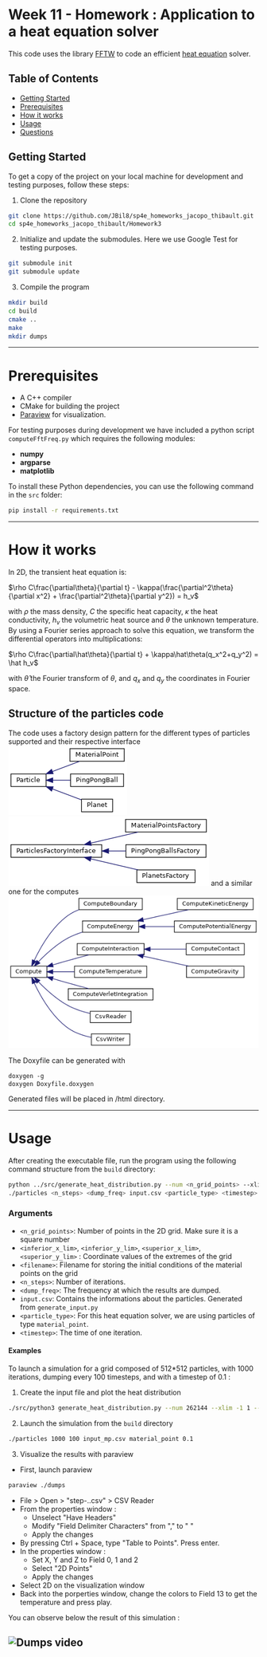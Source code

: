 # Week 11 - Homework : Application to a heat equation solver

This code uses the library [FFTW](http://fftw.org/) to code an efficient [heat equation](https://en.wikipedia.org/wiki/Heat_equation) solver.

## Table of Contents

- [Getting Started](#getting-started)
- [Prerequisites](#prerequisites)
- [How it works](#how-it-works)
- [Usage](#usage)
- [Questions](#questions)


## Getting Started

To get a copy of the project on your local machine for development and testing purposes, follow these steps:

1. Clone the repository

```bash
git clone https://github.com/JBil8/sp4e_homeworks_jacopo_thibault.git
cd sp4e_homeworks_jacopo_thibault/Homework3
```

2. Initialize and update the submodules. Here we use Google Test for testing purposes.

```bash
git submodule init
git submodule update
```

3. Compile the program

```bash
mkdir build
cd build
cmake ..
make
mkdir dumps
```
---

# Prerequisites

- A C++ compiler
- CMake for building the project
- [Paraview](https://www.paraview.org/download/) for visualization.

For testing purposes during development we have included a python script `computeFftFreq.py` which requires the following modules:
- **numpy**
- **argparse**
- **matplotlib**

To install these Python dependencies, you can use the following command in the `src` folder:

```bash
pip install -r requirements.txt
```

---

# How it works

In 2D, the transient heat equation is:

$\rho C\frac{\partial\theta}{\partial t} - \kappa(\frac{\partial^2\theta}{\partial x^2} + \frac{\partial^2\theta}{\partial y^2}) = h_v$

with $\rho$ the mass density, $C$ the specific heat capacity, $\kappa$ the heat conductivity, $h_v$ the volumetric heat source and $\theta$ the unknown temperature. By using a Fourier series approach to solve this equation, we transform the differential operators into multiplications:

$\rho C\frac{\partial\hat\theta}{\partial t} + \kappa\hat\theta(q_x^2+q_y^2) = \hat h_v$

with $\hat\theta$ the Fourier transform of $\theta$, and $q_x$ and $q_y$ the coordinates in Fourier space. 

## Structure of the particles code

The code uses a factory design pattern for the different types of particles supported and their respective interface ![Factory design for particles](images/inherit_graph_7.png)
![Factory design for particles interfaces](images/inherit_graph_8.png)
and a similar one for the computes ![Factory design for computes](images/inherit_graph_0.png)

The Doxyfile can be generated with 
```
doxygen -g
doxygen Doxyfile.doxygen
```
Generated files will be placed in /html directory.

---

# Usage

After creating the executable file, run the program using the following command structure from the `build` directory:

```bash
python ../src/generate_heat_distribution.py --num <n_grid_points> --xlim <inferior_limit_x> <superior_limit_x> --ylim <inferior_limit_y> <superior_limit_y> --filename <filename> --plot  
./particles <n_steps> <dump_freq> input.csv <particle_type> <timestep>
```

### Arguments

- `<n_grid_points>`: Number of points in the 2D grid. Make sure it is a square number
- `<inferior_x_lim>`, `<inferior_y_lim>`, `<superior_x_lim>`, `<superior_y_lim>` : Coordinate values of the extremes of the grid 
- `<filename>`: Filename for storing the initial conditions of the material points on the grid
- `<n_steps>`: Number of iterations.
- `<dump_freq>`: The frequency at which the results are dumped.
- `input.csv`: Contains the informations about the particles. Generated from `generate_input.py`
- `<particle_type>`: For this heat equation solver, we are using particles of type `material_point`.
- `<timestep>`: The time of one iteration.

#### Examples

To launch a simulation for a grid composed of 512*512 particles, with 1000 iterations, dumping every 100 timesteps, and with a timestep of 0.1 :

1. Create the input file and plot the heat distribution

```bash
./src/python3 generate_heat_distribution.py --num 262144 --xlim -1 1 --ylim -1 1 --filename input_mp.csv --plot  
```

2. Launch the simulation from the `build` directory

```bash
./particles 1000 100 input_mp.csv material_point 0.1
```

3. Visualize the results with paraview

- First, launch paraview
```bash
paraview ./dumps
```
- File > Open > "step-..csv" > CSV Reader
- From the properties window :
    - Unselect "Have Headers"
    - Modify "Field Delimiter Characters" from "," to " "
    - Apply the changes
- By pressing Ctrl + Space, type "Table to Points". Press enter.
- In the properties window :
    - Set X, Y and Z to Field 0, 1 and 2
    - Select "2D Points"
    - Apply the changes
- Select 2D on the visualization window
- Back into the porperties window, change the colors to Field 13 to get the temperature and press play.

You can observe below the result  of this simulation :


![Dumps video](images/video.gif)
---
